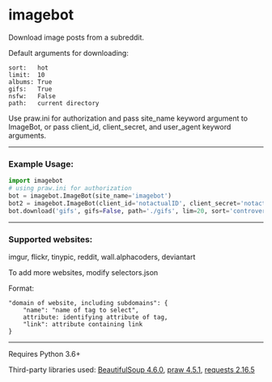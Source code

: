 # imagebot
Download image posts from a subreddit.

Default arguments for downloading:

	sort:   hot
	limit:  10
	albums: True
	gifs:   True
	nsfw:   False
	path:   current directory


Use praw.ini for authorization and pass site_name keyword argument to ImageBot,
or pass client_id, client_secret, and user_agent keyword arguments.
___

### Example Usage:
```python
import imagebot
# using praw.ini for authorization
bot = imagebot.ImageBot(site_name='imagebot')
bot2 = imagebot.ImageBot(client_id='notactualID', client_secret='notactualsecret', user_agent='imagebot')
bot.download('gifs', gifs=False, path='./gifs', lim=20, sort='controversial')
```
___

### Supported websites:

imgur, flickr, tinypic, reddit, wall.alphacoders, deviantart

To add more websites, modify selectors.json

Format:
```
"domain of website, including subdomains": {
	"name": "name of tag to select",
	attribute: identifying attribute of tag,
	"link": attribute containing link
}
```
___


Requires Python 3.6+

Third-party libraries used: [BeautifulSoup 4.6.0](https://pypi.python.org/pypi/beautifulsoup4), [praw 4.5.1](https://pypi.python.org/pypi/praw), [requests 2.16.5](https://pypi.python.org/pypi/requests)
